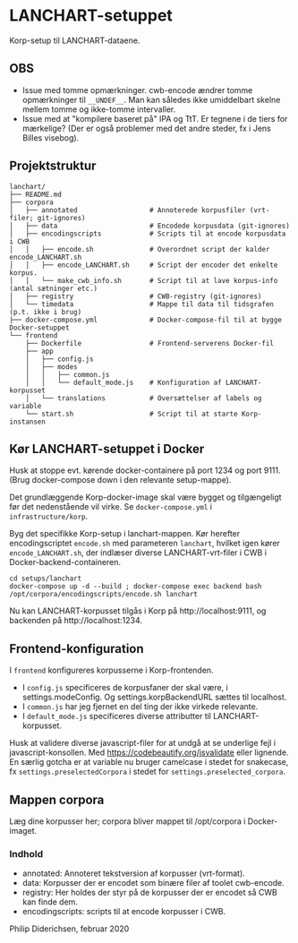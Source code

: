 # LANCHART-setuppet

Korp-setup til LANCHART-dataene.


## OBS

- Issue med tomme opmærkninger. cwb-encode ændrer tomme opmærkninger til `__UNDEF__`. Man kan således ikke umiddelbart skelne mellem tomme og ikke-tomme intervaller.
- Issue med at "kompilere baseret på" IPA og TtT. Er tegnene i de tiers for mærkelige? (Der er også problemer med det andre steder, fx i Jens Billes visebog).


## Projektstruktur

```
lanchart/
├── README.md
├── corpora
│   ├── annotated                  # Annoterede korpusfiler (vrt-filer; git-ignores)
│   ├── data                       # Encodede korpusdata (git-ignores)
│   ├── encodingscripts            # Scripts til at encode korpusdata i CWB
│   │   ├── encode.sh              # Overordnet script der kalder encode_LANCHART.sh
│   │   ├── encode_LANCHART.sh     # Script der encoder det enkelte korpus.
│   │   └── make_cwb_info.sh       # Script til at lave korpus-info (antal sætninger etc.)
│   ├── registry                   # CWB-registry (git-ignores)
│   └── timedata                   # Mappe til data til tidsgrafen (p.t. ikke i brug)
├── docker-compose.yml             # Docker-compose-fil til at bygge Docker-setuppet
└── frontend
    ├── Dockerfile                 # Frontend-serverens Docker-fil
    ├── app
    │   ├── config.js
    │   ├── modes
    │   │   ├── common.js
    │   │   └── default_mode.js    # Konfiguration af LANCHART-korpusset
    │   └── translations           # Oversættelser af labels og variable
    └── start.sh                   # Script til at starte Korp-instansen
```

## Kør LANCHART-setuppet i Docker

Husk at stoppe evt. kørende docker-containere på port 1234 og port 9111. (Brug docker-compose down i den relevante setup-mappe).

Det grundlæggende Korp-docker-image skal være bygget og tilgængeligt før det nedenstående vil virke. Se `docker-compose.yml` i `infrastructure/korp`.

Byg det specifikke Korp-setup i lanchart-mappen. Kør herefter encodingscriptet `encode.sh` med parameteren `lanchart`, hvilket igen kører `encode_LANCHART.sh`, der indlæser diverse LANCHART-vrt-filer i CWB i Docker-backend-containeren.

```
cd setups/lanchart
docker-compose up -d --build ; docker-compose exec backend bash /opt/corpora/encodingscripts/encode.sh lanchart
```

Nu kan LANCHART-korpusset tilgås i Korp på http://localhost:9111, og backenden på http://localhost:1234.


## Frontend-konfiguration

I `frontend` konfigureres korpusserne i Korp-frontenden.

- I `config.js` specificeres de korpusfaner der skal være, i settings.modeConfig. Og  settings.korpBackendURL sættes til localhost.
- I `common.js` har jeg fjernet en del ting der ikke virkede relevante.
- I `default_mode.js` specificeres diverse attributter til LANCHART-korpusset.

Husk at validere diverse javascript-filer for at undgå at se underlige fejl i javascript-konsollen. Med https://codebeautify.org/jsvalidate eller lignende. En særlig gotcha er at variable nu bruger camelcase i stedet for snakecase, fx `settings.preselectedCorpora` i stedet for `settings.preselected_corpora`.



## Mappen corpora

Læg dine korpusser her; corpora bliver mappet til /opt/corpora i Docker-imaget.


### Indhold

- annotated: Annoteret tekstversion af korpusser (vrt-format).
- data: Korpusser der er encodet som binære filer af toolet cwb-encode.
- registry: Her holdes der styr på de korpusser der er encodet så CWB kan finde dem.
- encodingscripts: scripts til at encode korpusser i CWB.



Philip Diderichsen, februar 2020
